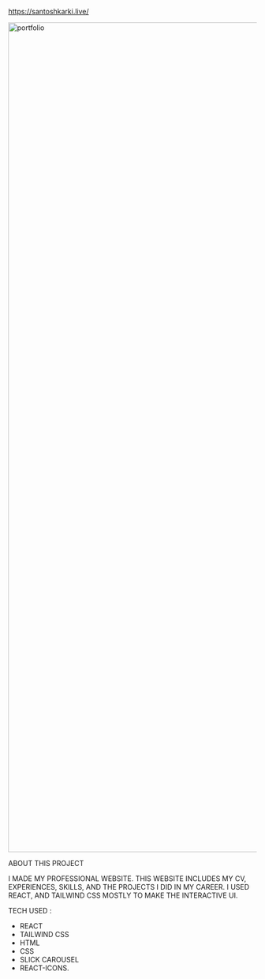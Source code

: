 
https://santoshkarki.live/

<img width="1680" alt="portfolio" src="https://github.com/user-attachments/assets/141357d1-0541-449e-9a64-cb7137fcfeb6" />






ABOUT THIS PROJECT

I MADE MY PROFESSIONAL WEBSITE. THIS WEBSITE INCLUDES MY CV, EXPERIENCES, SKILLS, AND THE PROJECTS I DID IN MY CAREER.
I USED REACT, AND TAILWIND CSS MOSTLY TO MAKE THE INTERACTIVE UI. 

TECH USED :
- REACT
- TAILWIND CSS
- HTML
- CSS
- SLICK CAROUSEL
- REACT-ICONS.
